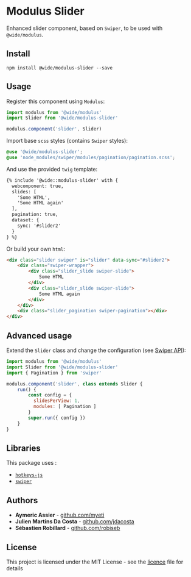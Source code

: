 # Modulus Slider

Enhanced slider component, based on `Swiper`, to be used with `@wide/modulus`.


## Install

```
npm install @wide/modulus-slider --save
```


## Usage

Register this component using `Modulus`:
```js
import modulus from '@wide/modulus'
import Slider from '@wide/modulus-slider'

modulus.component('slider', Slider)
```

Import base `scss` styles (contains `Swiper` styles):
```scss
@use '@wide/modulus-slider';
@use 'node_modules/swiper/modules/pagination/pagination.scss';
```

And use the provided `twig` template:
```html
{% include '@wide::modulus-slider' with {
  webcomponent: true,
  slides: [
    'Some HTML',
    'Some HTML again'
  ],
  pagination: true,
  dataset: {
    sync: '#slider2'
  }
} %}
```

Or build your own `html`:
```html
<div class="slider swiper" is="slider" data-sync="#slider2">
    <div class="swiper-wrapper">
        <div class="slider_slide swiper-slide">
            Some HTML
        </div>
        <div class="slider_slide swiper-slide">
            Some HTML again
        </div>
    </div>
    <div class="slider_pagination swiper-pagination"></div>
</div>
```


## Advanced usage

Extend the `Slider` class and change the configuration (see [Swiper API](https://swiperjs.com/swiper-api)):
```js
import modulus from '@wide/modulus'
import Slider from '@wide/modulus-slider'
import { Pagination } from 'swiper'

modulus.component('slider', class extends Slider {
    run() {
        const config = {
          slidesPerView: 1,
          modules: [ Pagination ]
        }
        super.run({ config })
    }
}
```


## Libraries

This package uses :
- [`hotkeys-js`](https://github.com/jaywcjlove/hotkeys)
- [`swiper`](https://github.com/nolimits4web/swiper)


## Authors

- **Aymeric Assier** - [github.com/myeti](https://github.com/myeti)
- **Julien Martins Da Costa** - [github.com/jdacosta](https://github.com/jdacosta)
- **Sébastien Robillard** - [github.com/robiseb](https://github.com/robiseb)


## License

This project is licensed under the MIT License - see the [licence](licence) file for details
